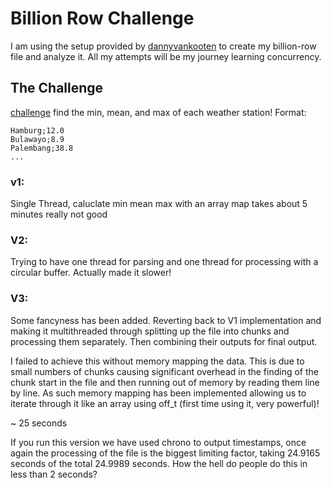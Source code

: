 # Billion Row Challenge

I am using the setup provided by [dannyvankooten](https://github.com/dannyvankooten/1brc#submitting) to create my billion-row file and analyze it. All my attempts will be my journey learning concurrency.

## The Challenge
[challenge](https://1brc.dev/#the-challenge)
find the min, mean, and max of each weather station!
Format:

```
Hamburg;12.0
Bulawayo;8.9
Palembang;38.8
...
```

### v1:

Single Thread, caluclate min mean max with an array map takes about 5 minutes really not good

### V2:

Trying to have one thread for parsing and one thread for processing with a circular buffer. Actually made it slower!

### V3:
Some fancyness has been added. Reverting back to V1 implementation and making it multithreaded through splitting up the file into chunks and processing them separately. Then combining their outputs for final output. 

I failed to achieve this without memory mapping the data. This is due to small numbers of chunks causing significant overhead in the finding of the chunk start in the file and then running out of memory by reading them line by line. As such memory mapping has been implemented allowing us to iterate through it like an array using off_t (first time using it, very powerful)!

~ 25 seconds

If you run this version we have used chrono to output timestamps, once again the processing of the file is the biggest limiting factor, taking 24.9165 seconds of the total 24.9989 seconds. How the hell do people do this in less than 2 seconds?


